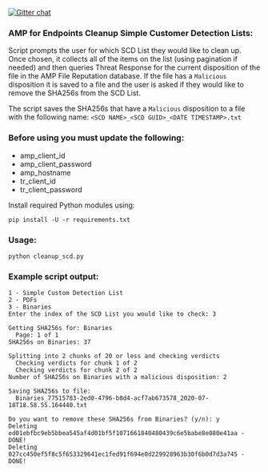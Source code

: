 [![Gitter chat](https://img.shields.io/badge/gitter-join%20chat-brightgreen.svg)](https://gitter.im/CiscoSecurity/AMP-for-Endpoints "Gitter chat")

### AMP for Endpoints Cleanup Simple Customer Detection Lists:

Script prompts the user for which SCD List they would like to clean up. Once chosen, it collects all of the items on the list (using pagination if needed) and then queries Threat Response for the current disposition of the file in the AMP File Reputation database. If the file has a `Malicious` disposition it is saved to a file and the user is asked if they would like to remove the SHA256s from the SCD List.

The script saves the SHA256s that have a `Malicious` disposition to a file with the following name: `<SCD NAME>_<SCD GUID>_<DATE TIMESTAMP>.txt`

### Before using you must update the following:
- amp_client_id
- amp_client_password
- amp_hostname
- tr_client_id
- tr_client_password

Install required Python modules using:
```
pip install -U -r requirements.txt
```

### Usage:
```
python cleanup_scd.py
```

### Example script output:  
```
1 - Simple Custom Detection List
2 - PDFs
3 - Binaries
Enter the index of the SCD List you would like to check: 3

Getting SHA256s for: Binaries
  Page: 1 of 1
SHA256s on Binaries: 37

Splitting into 2 chunks of 20 or less and checking verdicts
  Checking verdicts for chunk 1 of 2
  Checking verdicts for chunk 2 of 2
Number of SHA256s on Binaries with a malicious disposition: 2

Saving SHA256s to file:
  Binaries_77515783-2ed0-4796-b8d4-acf7ab673578_2020-07-18T18.58.55.164440.txt

Do you want to remove these SHA256s from Binaries? (y/n): y
Deleting ed01ebfbc9eb5bbea545af4d01bf5f1071661840480439c6e5babe8e080e41aa - DONE!
Deleting 027cc450ef5f8c5f653329641ec1fed91f694e0d229928963b30f6b0d7d3a745 - DONE!
```
